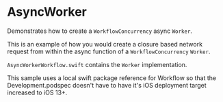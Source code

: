 # AsyncWorker

Demonstrates how to create a `WorkflowConcurrency` async `Worker`.

This is an example of how you would create a closure based network request from within the async function of a `WorkflowConcurrency` `Worker`.

`AsyncWorkerWorkflow.swift` contains the `Worker` implementation.

This sample uses a local swift package reference for Workflow so that the Development.podspec doesn't have to have it's iOS deployment target increased to iOS 13+.
